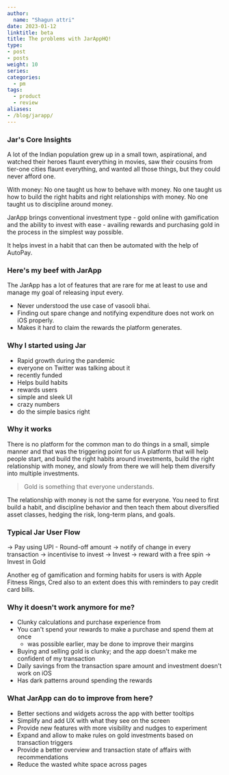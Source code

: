 ```yaml
---
author:
  name: "Shagun attri"
date: 2023-01-12
linktitle: beta
title: The problems with JarAppHQ!
type:
- post
- posts
weight: 10
series:
categories:
  - pm
tags:
  - product
  - review
aliases:
- /blog/jarapp/
---
```


### Jar's Core Insights

A lot of the Indian population grew up in a small town, aspirational, and watched their heroes flaunt everything in movies, saw their cousins from tier-one cities flaunt everything, and wanted all those things, but they could never afford one.

With money:
No one taught us how to behave with money.
No one taught us how to build the right habits and right relationships with money.
No one taught us to discipline around money. 

JarApp brings conventional investment type - gold online with gamification and the ability to invest with ease - availing rewards and purchasing gold in the process in the simplest way possible.

It helps invest in a habit that can then be automated with the help of AutoPay.

### Here's my beef with JarApp

The JarApp has a lot of features that are rare for me at least to use and manage my goal of releasing input every.
- Never understood the use case of vasooli bhai.
- Finding out spare change and notifying expenditure does not work on iOS properly.
- Makes it hard to claim the rewards the platform generates.

### Why I started using Jar

- Rapid growth during the pandemic
- everyone on Twitter was talking about it
- recently funded
- Helps build habits
- rewards users
- simple and sleek UI
- crazy numbers
- do the simple basics right

### Why it works

There is no platform for the common man to do things in a small, simple manner and that was the triggering point for us
A platform that will help people start, and build the right habits around investments, build the right relationship with money, and slowly from there we will help them diversify into multiple investments.

> Gold is something that everyone understands. 

The relationship with money is not the same for everyone. You need to first build a habit, and discipline behavior and then teach them about diversified asset classes, hedging the risk, long-term plans, and goals.

### Typical Jar User Flow

 -> Pay using UPI - Round-off amount -> notify of change in every transaction -> incentivise to invest -> Invest -> reward with a free spin -> Invest in Gold

Another eg of gamification and forming habits for users is with Apple Fitness Rings, Cred also to an extent does this with reminders to pay credit card bills.

### Why it doesn't work anymore for me?

- Clunky calculations and purchase experience from 
- You can't spend your rewards to make a purchase and spend them at once
	- was possible earlier, may be done to improve their margins
- Buying and selling gold is clunky; and the app doesn't make me confident of my transaction
- Daily savings from the transaction spare amount and investment doesn't work on iOS
- Has dark patterns around spending the rewards

### What JarApp can do to improve from here?

- Better sections and widgets across the app with better tooltips 
- Simplify and add UX with what they see on the screen
- Provide new features with more visibility and nudges to experiment
- Expand and allow to make rules on gold investments based on transaction triggers
- Provide a better overview and transaction state of affairs with recommendations
- Reduce the wasted white space across pages